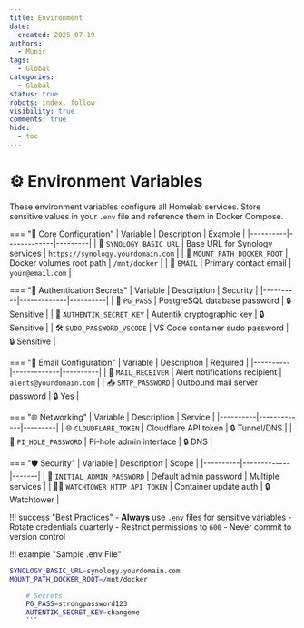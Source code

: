 ```yaml
---
title: Environment
date:
  created: 2025-07-19
authors:
  - Munir
tags:
  - Global
categories:
  - Global
status: true
robots: index, follow
visibility: true
comments: true
hide:
  - toc
---
```


# ⚙️ Environment Variables

These environment variables configure all Homelab services. Store sensitive values in your `.env` file and reference them in Docker Compose.

<!-- more -->

=== "🔧 Core Configuration"
| Variable | Description | Example |
|----------|-------------|---------|
| 📡 `SYNOLOGY_BASIC_URL` | Base URL for Synology services | `https://synology.yourdomain.com` |
| 📂 `MOUNT_PATH_DOCKER_ROOT` | Docker volumes root path | `/mnt/docker` |
| 📧 `EMAIL` | Primary contact email | `your@email.com` |

=== "🔐 Authentication Secrets"
| Variable | Description | Security |
|----------|-------------|----------|
| 🔑 `PG_PASS` | PostgreSQL database password | 🔒 Sensitive |
| 🔐 `AUTHENTIK_SECRET_KEY` | Autentik cryptographic key | 🔒 Sensitive |
| 🛠️ `SUDO_PASSWORD_VSCODE` | VS Code container sudo password | 🔒 Sensitive |

=== "📨 Email Configuration"
| Variable | Description | Required |
|----------|-------------|----------|
| 📩 `MAIL_RECEIVER` | Alert notifications recipient | `alerts@yourdomain.com` |
| 📤 `SMTP_PASSWORD` | Outbound mail server password | 🔒 Yes |

=== "🌐 Networking"
| Variable | Description | Service |
|----------|-------------|---------|
| 🌐 `CLOUDFLARE_TOKEN` | Cloudflare API token | 🔒 Tunnel/DNS |
| 🚫 `PI_HOLE_PASSWORD` | Pi-hole admin interface | 🔒 DNS |

=== "🛡️ Security"
| Variable | Description | Scope |
|----------|-------------|-------|
| 🔑 `INITIAL_ADMIN_PASSWORD` | Default admin password | Multiple services |
| 🕵️‍♂️ `WATCHTOWER_HTTP_API_TOKEN` | Container update auth | 🔒 Watchtower |

!!! success "Best Practices" - **Always** use `.env` files for sensitive variables - Rotate credentials quarterly - Restrict permissions to `600` - Never commit to version control

!!! example "Sample .env File"

````bash # Core
SYNOLOGY_BASIC_URL=synology.yourdomain.com
MOUNT_PATH_DOCKER_ROOT=/mnt/docker

    # Secrets
    PG_PASS=strongpassword123
    AUTENTIK_SECRET_KEY=changeme
    ```
````
